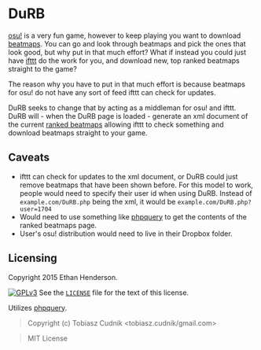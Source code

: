# DuRB
[osu!](https://osu.ppy.sh/) is a very fun game, however to keep playing you want to download [beatmaps](https://osu.ppy.sh/p/beatmaplist).
You can go and look through beatmaps and pick the ones that look good, but why put in that much effort? What if instead you could just have [ifttt](https://ifttt.com) do the work for you, and download new, top ranked beatmaps straight to the game?

The reason why you have to put in that much effort is because beatmaps for osu! do not have any sort of feed ifttt can check for updates.

DuRB seeks to change that by acting as a middleman for osu! and ifttt. DuRB will - when the DuRB page is loaded - generate an xml document of the current [ranked beatmaps](https://osu.ppy.sh/p/beatmaplist&s=4&r=0) allowing ifttt to check something and download beatmaps straight 
to your game.

## Caveats
- ifttt can check for updates to the xml document, or DuRB could just remove beatmaps that have been shown before. For this model to work, people would need to specify their user id when using DuRB. Instead of `example.com/DuRB.php` being the xml, it would be 
`example.com/DuRB.php?user=1704`
- Would need to use something like [phpquery](https://github.com/tobiaszcudnik/phpquery) to get the contents of the ranked beatmaps page.
- User's osu! distribution would need to live in their Dropbox folder.

## Licensing
Copyright 2015 Ethan Henderson.

[![GPLv3](https://www.gnu.org/graphics/gplv3-127x51.png)](http://www.gnu.org/copyleft/gpl.html)
See the [`LICENSE`](https://github.com/Zbee/DuRB/blob/master/LICENSE) file for the text of this license.

Utilizes [phpquery](https://github.com/TobiaszCudnik/phpquery).

> Copyright (c) Tobiasz Cudnik <tobiasz.cudnik/gmail.com>

> MIT License
